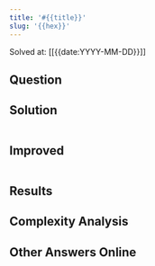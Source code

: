 ```yaml
---
title: '#{{title}}'
slug: '{{hex}}'
---
```


Solved at: [[{{date:YYYY-MM-DD}}]]

## Question

## Solution

```python

```

## Improved

```python

```

## Results

## Complexity Analysis

## Other Answers Online
